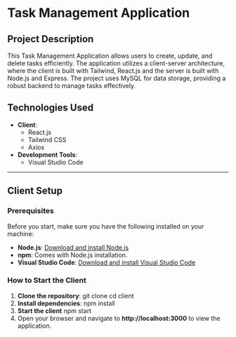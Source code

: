 # Task Management Application

## Project Description
This Task Management Application allows users to create, update, and delete tasks efficiently. The application utilizes a client-server architecture, where the client is built with Tailwind, React.js and the server is built with Node.js and Express. The project uses MySQL for data storage, providing a robust backend to manage tasks effectively.

## Technologies Used
- **Client**: 
  - React.js
  - Tailwind CSS
  - Axios
- **Development Tools**:
  - Visual Studio Code

---

## Client Setup

### Prerequisites
Before you start, make sure you have the following installed on your machine:
- **Node.js**: [Download and install Node.js](https://nodejs.org/)
- **npm**: Comes with Node.js installation.
- **Visual Studio Code**: [Download and install Visual Studio Code](https://code.visualstudio.com/)

### How to Start the Client
1. **Clone the repository**:
   git clone <repository-url>
   cd client
2. **Install dependencies**:
   npm install
3. **Start the client**
   npm start
4. Open your browser and navigate to **http://localhost:3000** to view the application.
